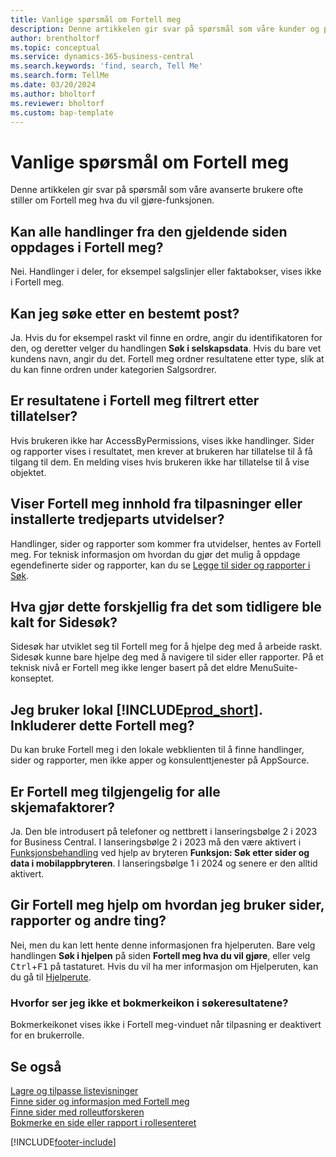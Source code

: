 ```yaml
---
title: Vanlige spørsmål om Fortell meg
description: Denne artikkelen gir svar på spørsmål som våre kunder og partnere ofte stiller om Fortell meg-funksjonen.
author: brentholtorf
ms.topic: conceptual
ms.service: dynamics-365-business-central
ms.search.keywords: 'find, search, Tell Me'
ms.search.form: TellMe
ms.date: 03/20/2024
ms.author: bholtorf
ms.reviewer: bholtorf
ms.custom: bap-template
---
```

# Vanlige spørsmål om Fortell meg

Denne artikkelen gir svar på spørsmål som våre avanserte brukere ofte stiller om Fortell meg hva du vil gjøre-funksjonen.

## Kan alle handlinger fra den gjeldende siden oppdages i Fortell meg?

Nei. Handlinger i deler, for eksempel salgslinjer eller faktabokser, vises ikke i Fortell meg.

## Kan jeg søke etter en bestemt post?

Ja. Hvis du for eksempel raskt vil finne en ordre, angir du identifikatoren for den, og deretter velger du handlingen **Søk i selskapsdata**. Hvis du bare vet kundens navn, angir du det. Fortell meg ordner resultatene etter type, slik at du kan finne ordren under kategorien Salgsordrer.

## Er resultatene i Fortell meg filtrert etter tillatelser?

Hvis brukeren ikke har AccessByPermissions, vises ikke handlinger. Sider og rapporter vises i resultatet, men krever at brukeren har tillatelse til å få tilgang til dem. En melding vises hvis brukeren ikke har tillatelse til å vise objektet.

## Viser Fortell meg innhold fra tilpasninger eller installerte tredjeparts utvidelser?

Handlinger, sider og rapporter som kommer fra utvidelser, hentes av Fortell meg. For teknisk informasjon om hvordan du gjør det mulig å oppdage egendefinerte sider og rapporter, kan du se [Legge til sider og rapporter i Søk](/dynamics365/business-central/dev-itpro/developer/devenv-al-menusuite-functionality).

## Hva gjør dette forskjellig fra det som tidligere ble kalt for Sidesøk?

Sidesøk har utviklet seg til Fortell meg for å hjelpe deg med å arbeide raskt. Sidesøk kunne bare hjelpe deg med å navigere til sider eller rapporter. På et teknisk nivå er Fortell meg ikke lenger basert på det eldre MenuSuite-konseptet.

## Jeg bruker lokal [!INCLUDE[prod_short](includes/prod_short.md)]. Inkluderer dette Fortell meg?

Du kan bruke Fortell meg i den lokale webklienten til å finne handlinger, sider og rapporter, men ikke apper og konsulenttjenester på AppSource.

## Er Fortell meg tilgjengelig for alle skjemafaktorer?

Ja. Den ble introdusert på telefoner og nettbrett i lanseringsbølge 2 i 2023 for Business Central. I lanseringsbølge 2 i 2023 må den være aktivert i [Funksjonsbehandling](/dynamics365/business-central/dev-itpro/administration/feature-management) ved hjelp av bryteren **Funksjon: Søk etter sider og data i mobilappbryteren**. I lanseringsbølge 1 i 2024 og senere er den alltid aktivert.

<!-- removed in v20 because of Help pane
### Are the documentation results available in any language?
The help articles display in the language you have specified in **My Settings**, if help is available in that language.
-->

## Gir Fortell meg hjelp om hvordan jeg bruker sider, rapporter og andre ting?

Nei, men du kan lett hente denne informasjonen fra hjelperuten. Bare velg handlingen **Søk i hjelpen** på siden **Fortell meg hva du vil gjøre**, eller velg <kbd>Ctrl</kbd>+<kbd>F1</kbd> på tastaturet. Hvis du vil ha mer informasjon om Hjelperuten, kan du gå til [Hjelperute](product-help-and-support.md#help-pane).

### Hvorfor ser jeg ikke et bokmerkeikon i søkeresultatene?

Bokmerkeikonet vises ikke i Fortell meg-vinduet når tilpasning er deaktivert for en brukerrolle.

## Se også  

[Lagre og tilpasse listevisninger](ui-views.md)  
[Finne sider og informasjon med Fortell meg](ui-search.md)  
[Finne sider med rolleutforskeren](ui-role-explorer.md)  
[Bokmerke en side eller rapport i rollesenteret](ui-bookmarks.md)

[!INCLUDE[footer-include](includes/footer-banner.md)]